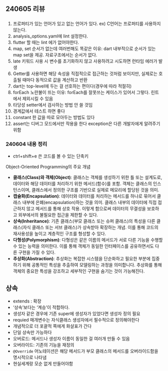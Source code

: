 ## 240605 리뷰

### 

1. 프로퍼티가 있는 언어가 있고 없는 언어가 있다. ex) C언어는 프로퍼티를 사용하지 않는다.
2. analysis_options.yaml에 lint 설정한다.
3. flutter 할 때는 lint 에가 없어야한다.
4. map, set 순서가 없는데 여러번해도 똑같은 이유:  dart 내부적으로 순서가 있는 map set을 제공. 자료구조에서는 순서가 없다.
5. late 키워드 사용 시 변수를 초기화하지 않고 사용하려고 시도하면 런타임 에러가 발생
6. Getter를 사용하면 해당 속성을 직접적으로 접근하는 것처럼 보이지만, 실제로는 호출될 때마다 동적으로 값을 계산하고 반환
7. dart는 top-level에 두는 걸 선호하는 편이다(경우에 따라 적절히)
8. forEach 노란불이 뜨는 이유: forEach를 잘못쓰는 케이스가 있어서 그렇다. 린트에서 제외시킬 수 있음
9. 타당성 setter에서 검사하는 방법 안 쓸 것임
10. 경계값에서 테스트 하면 좋다
11. constant 한 값을 따로 모아두는 방법도 있다
12. assert는 디버그 모드에서만 작용을 한다
exception은 다른 개발자에게 알려주기 위함

### 240604 내용 정리

- ctrl+shift+e 쓴 코드를 볼 수 있는 단축키

Object-Oriented Programming의 주요 개념

- **클래스(Class)와 객체(Object)**: 클래스는 객체를 생성하기 위한 틀 또는 설계도로, 데이터와 해당 데이터를 처리하기 위한 메서드(함수)를 포함. 객체는 클래스의 인스턴스이며, 클래스에서 정의한 구조를 기반으로 실제로 메모리에 할당된 것을 의미.
- **캡슐화(Encapsulation)**: 데이터와 데이터를 처리하는 메서드를 하나로 묶어서 클래스 내부에 은폐(encapsulation)하는 것을 의미. 클래스 내부의 데이터에 직접 접근하지 않고 메서드를 통해 상호 작용. 이렇게 함으로써 데이터의 무결성을 보호하고 외부에서의 불필요한 접근을 제한할 수 있다.
- **상속(Inheritance)**: 기존 클래스(부모 클래스 또는 슈퍼 클래스)의 특성을 다른 클래스(자식 클래스 또는 서브 클래스)가 상속받아 확장하는 개념. 이를 통해 코드의 재사용성을 높이고 계층적인 구조를 형성할 수 있다.
- **다형성(Polymorphism)**: 다형성은 같은 이름의 메서드가 서로 다른 기능을 수행할 수 있는 능력을 의미한다. 이를 통해 객체가 동일한 인터페이스를 공유하면서도 다른 구현을 가질 수 있다.
- **추상화(Abstraction)**: 추상화는 복잡한 시스템을 단순화하고 필요한 부분에 집중하기 위해 공통적인 특성을 추출하여 모델링하는 과정을 의미합니다. 추상화를 통해 객체의 중요한 특성을 강조하고 세부적인 구현을 숨기는 것이 가능해진다.

## 상속

- extends : 확장
- ‘상속’보다는 ‘계승’이 적합하다.
- 생성자 같은 경우에 기존 super에 생성자가 있었다면 생성자 정의 필요
- requied 매개변수는 자식클래스 생성자에서 필수적으로 정의해야한다
- 개념적으로 더 포괄적 쪽에게 화살표가 간다
- 단일 상속만 가능하다
- 오버로드: 메서드나 생성자 이름이 동일한 걸 여러개 만들 수 있음
- 오버라이드: 기존의 기능을 재정의
- `@Override` 어노테이션은 해당 메서드가 부모 클래스의 메서드를 오버라이드함을 명시적으로 나타냄
- 현실세계랑 모순 없게 만들어야함
